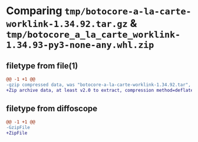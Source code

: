 # Comparing `tmp/botocore-a-la-carte-worklink-1.34.92.tar.gz` & `tmp/botocore_a_la_carte_worklink-1.34.93-py3-none-any.whl.zip`

## filetype from file(1)

```diff
@@ -1 +1 @@
-gzip compressed data, was "botocore-a-la-carte-worklink-1.34.92.tar", last modified: Fri Apr 26 01:01:50 2024, max compression
+Zip archive data, at least v2.0 to extract, compression method=deflate
```

## filetype from diffoscope

```diff
@@ -1 +1 @@
-GzipFile
+ZipFile
```

